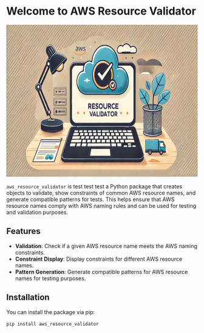 # Welcome to AWS Resource Validator

<img src="images/banner.png" width="700" height="400" title="AWS Resource Validator Banner">

`aws_resource_validator` is test test test a Python package that creates objects to validate, show constraints of common AWS resource names, and generate compatible patterns for tests. This helps ensure that AWS resource names comply with AWS naming rules and can be used for testing and validation purposes.

## Features

- **Validation**: Check if a given AWS resource name meets the AWS naming constraints.
- **Constraint Display**: Display constraints for different AWS resource names.
- **Pattern Generation**: Generate compatible patterns for AWS resource names for testing purposes.

## Installation

You can install the package via pip:

```sh
pip install aws_resource_validator
```
